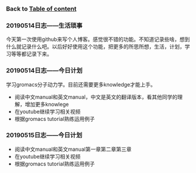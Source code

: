 ### Back to [Table of content](https://chongchong8.github.io/home/)
### 20190514日志——生活琐事

今天第一次使用github来写个人博客。感觉很不错的功能。不知道记录些啥，想到什么就记录什么吧。以后好好使用这个功能，把更多的所思所想，生活，计划，学习等等都记录下来。
### 20190514日志——今日计划
学习gromacs分子动力学。目前还需要更多knowledge才能上手。
* 阅读中文manual和英文manual，中文是英文的翻译版本，看其他同学的理解，增加更多knowlege
* 在youtube继续学习相关视频
* 根据gromacs tutorial熟练运用例子
### 20190515日志——今日计划
* 阅读中文manual和英文manual第一章第二章第三章
* 在youtube继续学习相关视频
* 根据gromacs tutorial熟练运用例子
